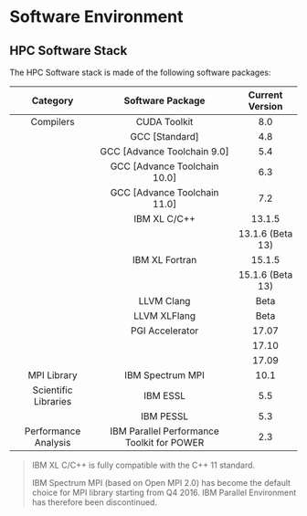# Software Environment

## HPC Software Stack

The HPC Software stack is made of the following software packages:

| Category             | Software Package               | Current Version
|:--------------------:|:------------------------------:|:---------------:|
| Compilers            | CUDA Toolkit                   | 8.0
|                      | GCC \[Standard\]               | 4.8
|                      | GCC \[Advance Toolchain 9.0\]  | 5.4
|                      | GCC \[Advance Toolchain 10.0\] | 6.3
|                      | GCC \[Advance Toolchain 11.0\] | 7.2
|                      | IBM XL C/C++                   | 13.1.5
|                      |                                | 13.1.6 \(Beta 13\)
|                      | IBM XL Fortran                 | 15.1.5
|                      |                                | 15.1.6 \(Beta 13\)
|                      | LLVM Clang                     | Beta
|                      | LLVM XLFlang                   | Beta
|                      | PGI Accelerator                | 17.07
|                      |                                | 17.10
|                      |                                | 17.09
| MPI Library          | IBM Spectrum MPI               | 10.1
| Scientific Libraries | IBM ESSL                       | 5.5
|                      | IBM PESSL                      | 5.3
| Performance Analysis | IBM Parallel Performance Toolkit for POWER | 2.3

> IBM XL C/C++ is fully compatible with the C++ 11 standard.
>
> IBM Spectrum MPI \(based on Open MPI 2.0\) has become the default choice for MPI library starting from Q4 2016. IBM Parallel Environment has therefore been discontinued.



